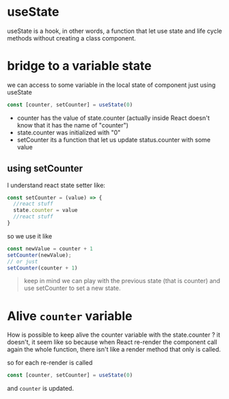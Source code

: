 # useState
useState is a hook, in other words, a function that let use state and life cycle methods without creating a class component.

# bridge to a variable state
we can access to some variable in the local state of component just using useState
```js
const [counter, setCounter] = useState(0)
```
- counter has the value of state.counter (actually inside React doesn't know that it has the name of "counter")
- state.counter was initialized with "0"
- setCounter its a function that let us update status.counter with some value

## using setCounter
I understand react state setter like:
```js
const setCounter = (value) => {
  //react stuff
  state.counter = value
  //react stuff
}
```
so we use it like

```js
const newValue = counter + 1
setCounter(newValue);
// or just
setCounter(counter + 1)
```

> keep in mind we can play with the previous state (that is counter) and use setCounter to set a new state.

# Alive `counter` variable
How is possible to keep alive the counter variable with the state.counter ?
it doesn't, it seem like so because when React re-render the component call again the whole function, there isn't like a render method that only is called.

so for each re-render is called 
```js
const [counter, setCounter] = useState(0)
```
and `counter` is updated.
